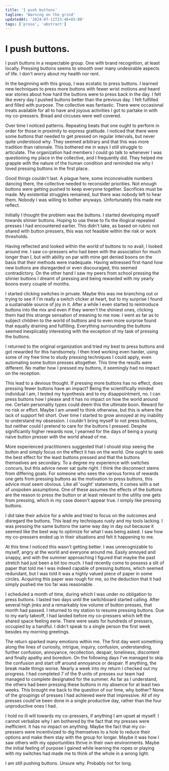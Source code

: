 ```yaml
---
title: 'I push buttons'
tagline: 'Warning on the grind'
updatedAt: '2024-07-11T23:46+03:00'
tags: ['prose', 'abstract']
---
```


# I push buttons.

I push buttons in a respectable group. One with brand recognition, at least
locally. Pressing buttons seems to smooth over many undesirable aspects of life.
I don't worry about my health nor rent.

In the beginning with this group, I was ecstatic to press buttons. I learned new
techniques to press more buttons with fewer wrist motions and heard war stories
about how hard the buttons were to press back in the day. I felt like every day
I pushed buttons better than the previous day. I felt fulfilled and filled with
purpose. The collective was fantastic. There were occasional treats available
for all to have and joyous activities I got to partake in with my co-pressers.
Bread and circuses were well covered.

Over time I noticed patterns. Repeating beats that one ought to perform in order
for those in proximity to express gratitude. I noticed that there were some
buttons that needed to get pressed on regular intervals, but never quite
understood why. They seemed arbitrary and that this was more tradition than
rationale. This bothered me in ways I still struggle to articulate. The
organization had members I could go talk to whenever I was questioning my place
in the collective, and I frequently did. They helped me grapple with the nature
of the human condition and reminded me why I loved pressing buttons in the first
place.

Good things couldn't last. A plague here, some inconceivable numbers dancing
there, the collective needed to reconsider priorities. Not enough buttons were
getting pushed to keep everyone together. Sacrifices must be made. My
existential struggles remained, but there was nobody left to hear them. Nobody I
was willing to bother anyways. Unfortunately this made me reflect.

Initially I thought the problem was the buttons. I started developing myself
towards shinier buttons. Hoping to use these to fix the illogical repeated
presses I had encountered earlier. This didn't take, as based on rubric not
shared with button pressers, this was not feasible within the risk or work
thresholds.

Having reflected and looked within the world of buttons to no avail, I looked
around me. I saw co-pressers who had been with the association for much longer
than I, but with ability on par with mine get denied boons on the basis that
their methods were inadequate. Having witnessed first-hand how new buttons are
disregarded or even discouraged, this seemed contradictory. On the other hand I
saw my peers from school pressing the shinier buttons I dreamt of pressing and
being rewarded with my yearly boons every couple of months.

I started clicking switches in private. Maybe this was me branching out or
trying to see if I'm really a switch clicker at heart, but to my surprise I
found a sustainable source of joy in it. After a while I even started to
reintroduce buttons into the mix and even if they weren't the shiniest ones,
clicking them had this strange sensation of meaning to me now. I went as far as
to subject children to the world of buttons and to even more surprise found that
equally draining and fulfilling. Everything surrounding the buttons seemed
inexplicably interesting with the exception of my task of pressing the buttons.

I returned to the original organization and tried my best to press buttons and
got rewarded for this handsomely. I then tried working even harder, using some
of my free time to study pressing techniques I could apply, even automating some
button presses altogether. This time the results were different. No matter how I
pressed my buttons, it seemingly had no impact on the reception.

This lead to a devious thought. If pressing more buttons has no effect, does
pressing fewer buttons have an impact? Being the scientifically minded
individual I am, I tested my hypothesis and to my disappointment, no. I can
press buttons how I please and it has no impact on how the world around me.
Certain personality types could deem this the ultimate boon. Reward for no risk
or effort. Maybe I am unwell to think otherwise, but this is where the lack of
support fell short. Over time I started to grow annoyed at my inability to
understand my obsession. I couldn't bring myself to not press buttons, but
neither could I pretend to care for the buttons I pressed. Despite significantly
higher rewards now, I yearned for the days of being a young naive button presser
with the world ahead of me.

More experienced practitioners suggested that I should stop seeing the button
and simply focus on the effect it has on the world. One ought to seek the best
effect for the least buttons pressed and that the buttons themselves are
secondary. To a degree my experience with switches concurs, but this advice
never sat quite right. I think the disconnect stems from differing goals. For
someone who sees the various forms of rewards one gets from pressing buttons as
the motivation to press buttons, this advice must seem obvious. Like all 'ought'
statements, it comes with a set of unspoken assumptions. One of these assumes
the effects of the buttons are the reason to press the button or at least
relevant to the utility one gets from pressing, which in my case doesn't appear
true. I simply like pressing buttons.

I did take their advice for a while and tried to focus on the outcomes and
disregard the buttons. This lead my techniques rusty and my tools lacking. I was
pressing the same buttons the same way day in day out because it seemed like the
best way to optimize for what I was being asked. I saw how my co-pressers ended
up in their situations and felt it happening to me.

At this time I noticed this wasn't getting better. I was unrecognizable to
myself, angry at the world and everyone around me. Easily annoyed and snappy,
and with the summer approaching I figured that maybe the past stretch had just
been a bit too much. I had recently come to possess a slit of paper that told me
I was indeed capable of pressing buttons, which seemed redundant, but I was told
it was a highly valued piece of paper in some circles. Acquiring this paper was
rough for me, so the deduction that it had simply pushed me too far was
reasonable.

I scheduled a month of time, during which I was under no obligation to press
buttons. I lasted two days until the switchboard started calling. After several
high jinks and a remarkably low volume of button presses, that month had passed. I
returned to my station to resume pressing buttons. Due to my early takeoff, I
had landed before my co-pressers which left the shared space feeling eerie.
There were seats for hundreds of pressers, occupied by a handful. I didn't speak
to a single person the first week besides my morning greetings.

The return sparked many emotions within me. The first day went something along
the lines of curiosity, intrigue, inquiry, confusion, understanding, further
confusion, annoyance, recollection, despair, loneliness, discontent and finally
apathy and boredom. On the following days I've managed to skip the confusion and
start off around annoyance or despair. If anything, the break made things worse.
Nearly a week into my return I checked out my progress. I had completed 7 of the
9 units of presses our team had managed to complete designated for the summer.
As far as I understand, the others had been pressing these buttons in my absence
for at least two weeks. This brought me back to the question of our time, why
bother? None of the groupings of presses I had achieved were that impressive.
All of my presses could've been done in a single productive day, rather than the
four unproductive ones I had.

I hold no ill will towards my co-pressers, if anything I am upset at myself. I
cannot verbalize why I am bothered by the fact that my presses were inefficient.
It has no impact on anything. Maybe the fact that my co-pressers were
incentivized to dig themselves to a hole to reduce their options and make them
stay with the group for longer. Maybe it was how I saw others with my
opportunities thrive in their own environments. Maybe the initial feeling of
purpose I gained while learning the ropes or playing with my switches had made
me to think of the whole in a wrong light.

I am still pushing buttons. Unsure why. Probably not for long.
